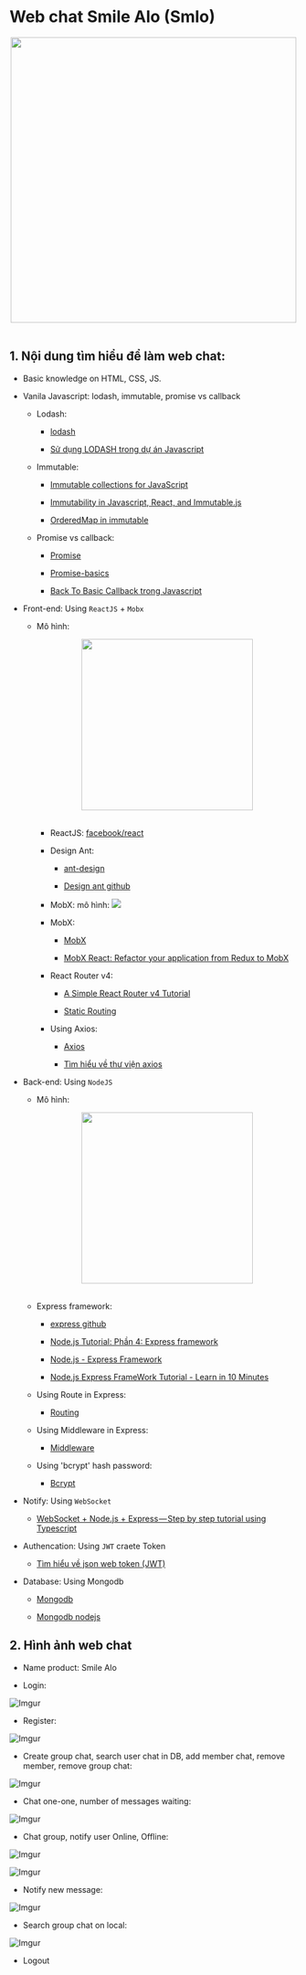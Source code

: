 # Web chat Smile Alo (Smlo)
<div align="center">
    <img src="https://i.imgur.com/NapzzTl.png" width="500">
</div>
<br/>

## 1. Nội dung tìm hiểu để làm web chat: 

- Basic knowledge on HTML, CSS, JS.
- Vanila Javascript: lodash, immutable, promise vs callback
    - Lodash:
        - [lodash](https://lodash.com/docs/4.17.10)

        - [Sử dụng LODASH trong dự án Javascript](https://viblo.asia/p/su-dung-lodash-trong-du-an-javascript-ZjleawxRvqJ)

    - Immutable:
        - [Immutable collections for JavaScript](https://facebook.github.io/immutable-js/)

        - [Immutability in Javascript, React, and Immutable.js](https://medium.com/@yej.arin.choi/this-is-a-post-that-summarizes-my-dive-into-immutability-in-programming-what-it-is-why-its-34cbba44f889)

        - [OrderedMap in immutable](https://facebook.github.io/immutable-js/docs/#/OrderedMap)
    
    - Promise vs callback:
        - [Promise](https://developer.mozilla.org/vi/docs/Web/JavaScript/Reference/Global_Objects/Promise)

        - [Promise-basics](https://javascript.info/promise-basics)

        - [Back To Basic Callback trong Javascript](https://viblo.asia/p/back-to-basic-callback-trong-javascript-1Je5EM1y5nL)

- Front-end: Using `ReactJS` + `Mobx` 

  - Mô hình:
    <div align="center">
    <img src="https://i.imgur.com/FtReWl9.png" width="300">
    </div>
    <br/>

    - ReactJS: [facebook/react](https://github.com/facebook/react)

    - Design Ant: 

        - [ant-design](https://ant.design/)

        - [Design ant github](https://github.com/ant-design/ant-design)

    - MobX: mô hình:
        ![](https://camo.githubusercontent.com/ad3baeebb743904f31aa0836c6cac2c6314a66fe/68747470733a2f2f6432796569357331627938796b642e636c6f756466726f6e742e6e65742f77702d636f6e74656e742f75706c6f6164732f323031372f30332f30373135313834302f39376664386336642d663465302d346437312d623931312d6639306436306433633238385f53637265656e73686f743230323031372d30332d3037323031332e31302e33362e706e67)

    - MobX: 
        - [MobX](https://mobx.js.org/)

        - [MobX React: Refactor your application from Redux to MobX](https://www.robinwieruch.de/mobx-react/)

    - React Router v4:
        - [A Simple React Router v4 Tutorial](https://medium.com/@pshrmn/a-simple-react-router-v4-tutorial-7f23ff27adf)

        - [Static Routing](https://reacttraining.com/react-router/core/guides/philosophy)

    - Using Axios:
        - [Axios](https://github.com/axios/axios)
            
        - [Tìm hiểu về thư viện axios](https://viblo.asia/p/tim-hieu-ve-thu-vien-axios-gAm5ywELZdb)

- Back-end: Using `NodeJS`
    - Mô hình:
        <div align="center">
        <img src="https://i.imgur.com/Y1XrNLz.jpg" width="300">
        </div>
        <br/>   

    - Express framework: 
        - [express github](https://github.com/expressjs/express)

        - [Node.js Tutorial: Phần 4: Express framework](https://viblo.asia/p/nodejs-tutorial-phan-4-express-framework-924lJXpNKPM)

        - [Node.js - Express Framework](https://www.tutorialspoint.com/nodejs/nodejs_express_framework.htm)

        - [Node.js Express FrameWork Tutorial - Learn in 10 Minutes](https://www.guru99.com/node-js-express.html)

    - Using Route in Express: 

        - [Routing](https://expressjs.com/en/guide/routing.html)

    - Using Middleware in Express:

        - [Middleware](https://expressjs.com/en/guide/using-middleware.html)
    
    - Using 'bcrypt' hash password:

        - [Bcrypt](https://www.npmjs.com/package/bcrypt)


- Notify: Using `WebSocket`

    - [WebSocket + Node.js + Express — Step by step tutorial using Typescript](https://medium.com/factory-mind/websocket-node-js-express-step-by-step-using-typescript-725114ad5fe4)

- Authencation: Using `JWT` craete Token

    - [Tìm hiểu về json web token (JWT)](https://viblo.asia/p/tim-hieu-ve-json-web-token-jwt-7rVRqp73v4bP)

- Database: Using Mongodb

    - [Mongodb](https://www.mongodb.com/)

    - [Mongodb nodejs](https://www.w3schools.com/nodejs/nodejs_mongodb_create_db.asp)

## 2. Hình ảnh web chat

- Name product: Smile Alo

- Login:

![Imgur](https://i.imgur.com/Ww0W6fC.png)

- Register:

![Imgur](https://i.imgur.com/sdjth8Q.png)

- Create group chat, search user chat in DB, add member chat, remove member, remove group chat:

![Imgur](https://i.imgur.com/Yv6hlxV.png)

- Chat one-one, number of messages waiting:

![Imgur](https://i.imgur.com/MwuCZSx.png)

- Chat group, notify user Online, Offline: 

![Imgur](https://i.imgur.com/NapzzTl.png)

![Imgur](https://i.imgur.com/CGKAvNW.png)

- Notify new message:

![Imgur](https://i.imgur.com/FVDJutn.png)

- Search group chat on local:

![Imgur](https://i.imgur.com/qin9uGc.png)

- Logout
